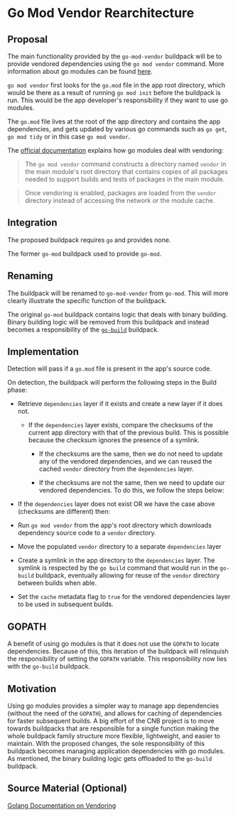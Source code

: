 # Go Mod Vendor Rearchitecture 

## Proposal

The main functionality provided by the `go-mod-vendor` buildpack will be to
provide vendored dependencies using the `go mod vendor` command. More
information about go modules can be found [here](https://golang.org/ref/mod).

`go mod vendor` first looks for the `go.mod` file in the app root directory,
which would be there as a result of running `go mod init` before the buildpack
is run. This would be the app developer's responsibility if they want
to use go modules.

The `go.mod` file lives at the root of the app directory and  contains the app
dependencies, and gets updated by various go commands such as `go get`, `go
mod tidy` or in this case `go mod vendor`.

The [official documentation](https://golang.org/ref/mod#tmp_25) explains how go
modules deal with vendoring:

> The `go mod vendor` command constructs a directory named `vendor` in the main
> module's root directory that contains copies of all packages needed to
> support builds and tests of packages in the main module.

> Once vendoring is enabled, packages are loaded from the `vendor` directory
> instead of accessing the network or the module cache.

## Integration

The proposed buildpack requires `go` and provides none.

The former `go-mod` buildpack used to provide `go-mod`.

## Renaming

The buildpack will be renamed to `go-mod-vendor` from `go-mod`. This will more
clearly illustrate the specific function of the buildpack.

The original `go-mod` buildpack contains logic that deals with binary building.
Binary building logic will be removed from this buildpack and instead becomes a
responsibility of the [`go-build`](https://github.com/paketo-buildpacks/go-build) buildpack.

## Implementation

Detection will pass if a `go.mod` file is present in the app's source code.

On detection, the buildpack will perform the following steps in the Build
phase:

- Retrieve `dependencies` layer if it exists and create a new layer if it does not.

  - If the `dependencies` layer exists, compare the checksums of the current
    app directory with that of the previous build. This is possible because the
    checksum ignores the presence of a symlink.

    - If the checksums are the same, then we do not need to update any of the
      vendored dependencies, and we can reused the cached `vendor` directory
      from the `dependencies` layer.

    - If the checksums are not the same, then we need to update our vendored
      dependencies. To do this, we follow the steps below:

- If the `dependencies` layer does not exist OR we have the case above (checksums are different) then:

- Run `go mod vendor` from the app's root directory which downloads dependency
  source code to a `vendor` directory.

- Move the populated `vendor` directory to a separate `dependencies` layer

- Create a symlink in the app directory to the `dependencies` layer. The
  symlink is respected by the `go build` command that would run in the
  `go-build` buildpack, eventually allowing for reuse of the `vendor` directory between builds when able.

- Set the `cache` metadata flag to `true` for the vendored dependencies layer
  to be used in subsequent builds.

## GOPATH 

A benefit of using go modules is that it does not use the `GOPATH` to locate
dependencies. Because of this, this iteration of the buildpack will relinquish
the responsibility of setting the `GOPATH` variable. This responsibility now
lies with the `go-build` buildpack.

## Motivation

Using go modules provides a simpler way to manage app dependencies (without the
need of the `GOPATH`), and allows for caching of dependencies for faster
subsequent builds. A big effort of the CNB project is to move towards
buildpacks that are responsible for a single function making the whole buildpack
family structure more flexible, lightweight, and easier to maintain. With the
proposed changes, the sole responsibility of this buildpack becomes managing
application dependencies with go modules. As mentioned, the binary building
logic gets offloaded to the `go-build` buildpack.

## Source Material (Optional)

[Golang Documentation on Vendoring](https://golang.org/ref/mod#tmp_25)
